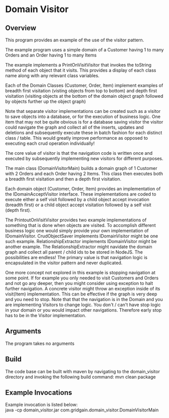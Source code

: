 # Domain Visitor

## Overview
This program provides an example of the use of the visitor pattern.

The example program uses a simple domain of a Customer having 1 to many
Orders and an Order having 1 to many Items  

The example implements a PrintOnVisitVisitor that invokes the toString
method of each object that it visits. This provides a display of each
class name along with any relevant class variables.  

Each of the Domain Classes (Customer, Order, Item) implement examples
of breadth first visitation (visting objects from top to bottom) and
depth first visitation (visiting objects at the bottom of the domain 
object graph followed by objects further up the object graph)  

Note that separate visitor implementations can be created such as a visitor
to save objects into a database, or for the execution of business logic. One
item that may not be quite obvious is for a database saving visitor the 
visitor could navigate the graph and collect all of the inserts, updates and
deletions and subsequently execute these in batch fashion for each distinct
class / table. This would greatly improve performance as opposed to executing
each crud operation individually!  

The core value of visitor is that the navigation code is written once and
executed by subsequently implementing new visitors for different purposes.  

The main class (DomainVisitorMain) builds a domain graph of 1 Customer with
2 Orders and each Order having 2 Items. This class then executes both a breadth
first visitation and then a depth first visitation.  

Each domain object (Customer, Order, Item) provides an implementation of the
IDomainAcceptVisitor interface. These implementations are coded to execute
either a self visit followed by a child object accept invocation (breadth first)
or a child object accept visitation followed by a self visit (depth first).  

The PrintoutOnVisitVisitor provides two example implementations of something that
is done when objects are visited. To accomplish different business logic one would 
simply provide your own implementation of IDomainVisitor. 
CrudObjectSaver implements IDomainVisitor might be one such example.
RelationshipExtractor implements IDomainVisitor might be another example.
The RelationshipExtractor might navidate the domain graph and collect all 
parent / child ids to be stored in NodeJS. The possibilities are endless!
The primary value is that navigation logic is encapsulated in the visitor
pattern and never duplicated.

One more concept not explored in this example is stopping navigation at some 
point. If for example you only needed to visit Customers and Orders and not go
any deeper, then you might consider using exception to halt further navigation.
A concrete visitor might throw an exception inside of its visit(Item) implementation.
This can be effective if the graph is very deep and you need to stop. Note that 
that the navigation is in the Domain and you are implementing Visitors to change
logic. You don't / can't have stop logic in your domain or you would impact other
navigations. Therefore early stop has to be in the Visitor implementation.


## Arguments
The program takes no arguments  

## Build
The code base can be built with maven by navigating to the domain_visitor
directory and invoking the following build command:
mvn clean package  

## Example Invocations
Example invocation is listed below:  
  java -cp domain_visitor.jar com.gridgain.domain_visitor.DomainVisitorMain  


